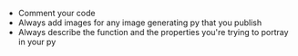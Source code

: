 - Comment your code
- Always add images for any image generating py that you publish
- Always describe the function and the properties you're trying to portray in your py
